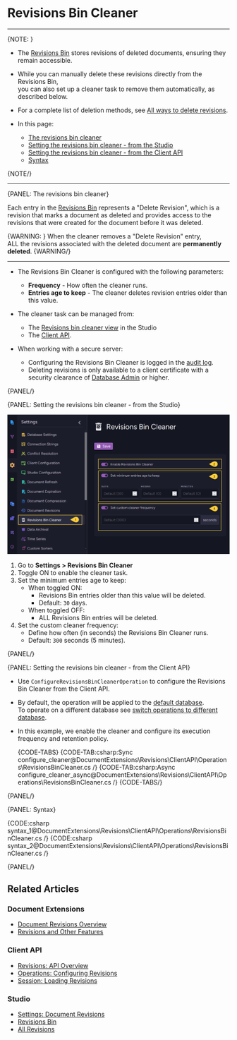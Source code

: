 # Revisions Bin Cleaner
---

{NOTE: }

* The [Revisions Bin](../../studio/database/document-extensions/revisions/revisions-bin) stores revisions of deleted documents, ensuring they remain accessible.

* While you can manually delete these revisions directly from the Revisions Bin,  
  you can also set up a cleaner task to remove them automatically, as described below.

* For a complete list of deletion methods, see [All ways to delete revisions](../../studio/database/document-extensions/revisions/all-revisions#all-ways-to-delete-revisions).
  
* In this page:
    * [The revisions bin cleaner](../../document-extensions/revisions/revisions-bin-cleaner#the-revisions-bin-cleaner)
    * [Setting the revisions bin cleaner - from the Studio](../../document-extensions/revisions/revisions-bin-cleaner#setting-the-revisions-bin-cleaner---from-the-studio)
    * [Setting the revisions bin cleaner - from the Client API](../../document-extensions/revisions/revisions-bin-cleaner#setting-the-revisions-bin-cleaner---from-the-client-api)
    * [Syntax](../../document-extensions/revisions/revisions-bin-cleaner#syntax)

{NOTE/}

---

{PANEL: The revisions bin cleaner}
    
Each entry in the [Revisions Bin](../../studio/database/document-extensions/revisions/revisions-bin) represents a "Delete Revision",
which is a revision that marks a document as deleted and provides access to the revisions that were created for the document before it was deleted.

{WARNING: }
When the cleaner removes a "Delete Revision" entry,  
ALL the revisions associated with the deleted document are **permanently deleted**.
{WARNING/}

---

* The Revisions Bin Cleaner is configured with the following parameters:
    * **Frequency** - How often the cleaner runs.
    * **Entries age to keep** - The cleaner deletes revision entries older than this value.

* The cleaner task can be managed from:  
  * The [Revisions bin cleaner view](../../document-extensions/revisions/revisions-bin-cleaner#setting-the-revisions-bin-cleaner---from-the-studio) in the Studio
  * The [Client API](../../document-extensions/revisions/revisions-bin-cleaner#setting-the-revisions-bin-cleaner---from-the-client-api).

* When working with a secure server:
   * Configuring the Revisions Bin Cleaner is logged in the [audit log](../../server/security/audit-log/audit-log).
   * Deleting revisions is only available to a client certificate with a security clearance of [Database Admin](../../server/security/authorization/security-clearance-and-permissions#section) or higher.

{PANEL/}

{PANEL: Setting the revisions bin cleaner - from the Studio}

![Revisions bin cleaner view](images/revisions-bin-cleaner.png "Revisions Bin Cleaner View")

1. Go to **Settings > Revisions Bin Cleaner**   
2. Toggle ON to enable the cleaner task.  
3. Set the minimum entries age to keep:  
   * When toggled ON:  
       * Revisions Bin entries older than this value will be deleted.  
       * Default: `30` days.  
   * When toggled OFF:  
       * ALL Revisions Bin entries will be deleted.  
4. Set the custom cleaner frequency:  
   * Define how often (in seconds) the Revisions Bin Cleaner runs.
   * Default: `300` seconds (5 minutes).

{PANEL/}

{PANEL: Setting the revisions bin cleaner - from the Client API}

* Use `ConfigureRevisionsBinCleanerOperation` to configure the Revisions Bin Cleaner from the Client API.

* By default, the operation will be applied to the [default database](../../client-api/setting-up-default-database).  
  To operate on a different database see [switch operations to different database](../../client-api/operations/how-to/switch-operations-to-a-different-database).

* In this example, we enable the cleaner and configure its execution frequency and retention policy.

    {CODE-TABS}
    {CODE-TAB:csharp:Sync configure_cleaner@DocumentExtensions\Revisions\ClientAPI\Operations\RevisionsBinCleaner.cs /}
    {CODE-TAB:csharp:Async configure_cleaner_async@DocumentExtensions\Revisions\ClientAPI\Operations\RevisionsBinCleaner.cs /}
    {CODE-TABS/}

{PANEL/}

{PANEL: Syntax}

{CODE:csharp syntax_1@DocumentExtensions\Revisions\ClientAPI\Operations\RevisionsBinCleaner.cs /}
{CODE:csharp syntax_2@DocumentExtensions\Revisions\ClientAPI\Operations\RevisionsBinCleaner.cs /}

{PANEL/}

## Related Articles

### Document Extensions

* [Document Revisions Overview](../../document-extensions/revisions/overview)  
* [Revisions and Other Features](../../document-extensions/revisions/revisions-and-other-features)  

### Client API

* [Revisions: API Overview](../../document-extensions/revisions/client-api/overview)  
* [Operations: Configuring Revisions](../../document-extensions/revisions/client-api/operations/configure-revisions)  
* [Session: Loading Revisions](../../document-extensions/revisions/client-api/session/loading)  

### Studio

* [Settings: Document Revisions](../../studio/database/settings/document-revisions)
* [Revisions Bin](../../studio/database/document-extensions/revisions/revisions-bin)
* [All Revisions](../../studio/database/document-extensions/revisions/all-revisions)
